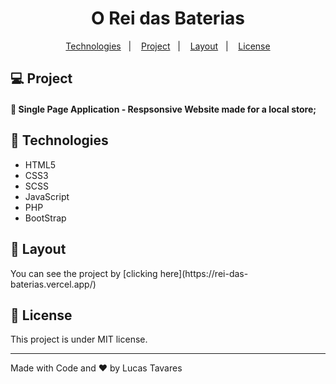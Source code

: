 <h1 align="center"> O Rei das Baterias </h1>

<p align="center">
  <a href="#-Technologies">Technologies</a>&nbsp;&nbsp;&nbsp;|&nbsp;&nbsp;&nbsp;
  <a href="#-Project">Project</a>&nbsp;&nbsp;&nbsp;|&nbsp;&nbsp;&nbsp;
  <a href="#-layout">Layout</a>&nbsp;&nbsp;&nbsp;|&nbsp;&nbsp;&nbsp;
  <a href="#memo-License">License</a>
</p>

## 💻 Project
#### 🚀  Single Page Application - Respsonsive Website made for a local store;

<h2> 🚀 Technologies</h2>

- HTML5
- CSS3
- SCSS
- JavaScript
- PHP
- BootStrap

<h2> 🔖 Layout </h2>
You can see the project by [clicking here](https://rei-das-baterias.vercel.app/)

## :memo: License

This project is under MIT license.

---

Made with Code and ❤️ by Lucas Tavares
